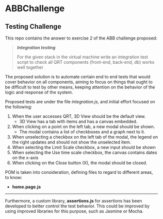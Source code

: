 # ABBChallenge
## Testing Challenge 

This repo contains the answer to exercise 2 of the ABB challenge proposed:

>_**Integration testing**_
>
>For the given stack in the virtual machine write an integration test script to check all QRT components (front-end, back-end, db) works well together

The proposed solution is to automate certain end to end tests that would cover behavior on all components, aiming to focus on things that ought to be difficult to test by other means, keeping attention on the behavior of the logic and response of the system.

Proposed tests are under the file *integration.js*, and initial effort focused on the following:

1. When the user accesses QRT, 3D View should be the default view.
    * 3D View has a tab with items and has a canvas embedded.
2. When clicking on a point on the left tab, a new modal should be shown.
    * The modal contains a list of checkboxes and a graph next to it.
3. When unselecting a checkbox on the left tab of the modal, the legend on the right updates and should not show the unselected item.
4. When selecting the Limit Scale checkbox, a new input should be shown
5. When selecting the Use time scale checkbox, the canvas contains dates on the x-axis
6. When clicking on the Close button (X), the modal should be closed.

POM is taken into consideration, defining files to regard to different areas, to know:
* **home.page.js**

---

Furthermore, a custom library, **assertions.js** for assertions has been developed to better control the test behavior. 
This could be improved by using improved libraries for this purpose, such as Jasmine or Mocha.


